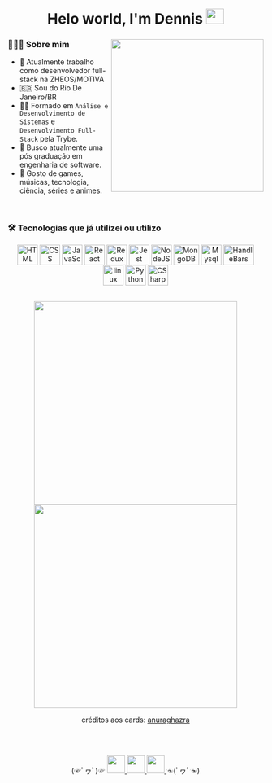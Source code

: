 <h1 align='center'>
	 Helo world, I'm Dennis <a href="https://github.com/dennisMarcelo?tab=repositories" target="_blank"> <img src="https://i.ibb.co/TkS0mJk/github.png" width="35px" height="30px"> <a>
</h1>
	
<img align='right' src="https://user-images.githubusercontent.com/37647447/158064226-a41437f3-933a-457b-a20c-7d4ffc64e354.gif" width="300">
	
###  👨🏽‍💻 Sobre mim
- :briefcase: Atualmente trabalho como desenvolvedor full-stack na ZHEOS/MOTIVA
- :brazil: Sou do Rio De Janeiro/BR
- :man_student: Formado em `Análise e Desenvolvimento de Sistemas` e `Desenvolvimento Full-Stack` pela Trybe.
- :dart: Busco atualmente uma pós graduação em engenharia de software.
- :heart_decoration: Gosto de games, músicas, tecnologia, ciência, séries e animes.
	
<br />	
	
### 🛠 Tecnologias que já utilizei ou utilizo
<p align="center">
	<img align="center" alt="HTML" height="40" width="40" src="https://user-images.githubusercontent.com/37647447/120833071-bece5b00-c537-11eb-816b-45c7ce8b25e0.png"/>
	<img align="center" alt="CSS" height="40" width="40" src="https://user-images.githubusercontent.com/37647447/120833687-782d3080-c538-11eb-84da-6bef4faa4c8d.png"/>
	<img align="center" alt="JavaScript" height="40" width="40" src="https://user-images.githubusercontent.com/37647447/120834842-f3431680-c539-11eb-910c-3393d461b9cf.png"/>
	<img align="center" alt="React" height="40" width="40" src="https://user-images.githubusercontent.com/37647447/120834949-18378980-c53a-11eb-91ae-d76f757ee79a.png"/>
	<img align="center" alt="Redux" height="40" width="40" src="https://user-images.githubusercontent.com/37647447/120835062-3a310c00-c53a-11eb-9835-ea20b60a8895.png"/>
	<img align="center" alt="Jest" height="40" width="40" src="https://user-images.githubusercontent.com/37647447/120835219-6a78aa80-c53a-11eb-94b5-83b1c30b38e9.png"/>
	<img align="center" alt="NodeJS" height="40" width="40" src="https://user-images.githubusercontent.com/37647447/120835644-f68ad200-c53a-11eb-8088-f0fe7d9b0c7d.png"/>
	<img align="center" alt="MongoDB" height="40" width="50" src="https://user-images.githubusercontent.com/37647447/120839239-13290900-c53f-11eb-9c26-13260f9e75ac.png"/>
	<img align="center" alt="Mysql" height="40" width="40" src="https://user-images.githubusercontent.com/37647447/158061937-32f47368-181d-4a97-8fee-169d829c9494.png"/>
	<img align="center" alt="HandleBars" height="40" width="60" src="https://user-images.githubusercontent.com/37647447/158062141-2e160dcc-8746-4392-b743-78d9802aab4d.png"/>
	<img align="center" alt="linux" height="40" width="40" src="https://user-images.githubusercontent.com/37647447/120836124-9a747d80-c53b-11eb-8744-42232a86b6eb.png"/>
	<img align="center" alt="Python" height="40" width="40" src="https://user-images.githubusercontent.com/37647447/158062925-f9176ed6-5ad5-4b25-b688-818b1b06e219.png"/>
	<img align="center" alt="CSharp" height="40" width="40" src="https://user-images.githubusercontent.com/37647447/158062832-2ff67ec6-67fa-4a01-b742-b6d7242fd7ca.png"/>
	
</p>

<br />	

<div align="center">
 <img width="400em" src="https://github-readme-stats.vercel.app/api?username=dennisMarcelo&count_private=true&show_icons=true&theme=blue-green" />
 <img width="400em" src="https://github-readme-stats.vercel.app/api/top-langs/?username=dennisMarcelo&layout=compact&theme=blue-green" />
	
 <br/>
	
 créditos aos cards: <a href="https://github.com/anuraghazra/github-readme-stats">anuraghazra</a>
<div>

<br />
<br />
	
<p align='center'>
  (☞ﾟヮﾟ)☞
  <a href="https://www.linkedin.com/in/dennis-marcelo/" target="_blank">
    <img src="https://i.ibb.co/BC936QV/linkedin.png" width="35px" height="35px">
  </a>
	<a href="https://www.facebook.com/dennis.marcelo.77/" target="_blank">
  	<img src="https://user-images.githubusercontent.com/37647447/120836798-59309d80-c53c-11eb-97d0-0929f3eb63e2.png" width="35px" height="35px">
  </a>
  <a href="https://www.instagram.com/dms.im410/" target="_blank">
    <img src="https://i.ibb.co/s1wLqwx/instagram.png" width="35px" height="35">
  </a>
 ☜(ﾟヮﾟ☜)
<p/>


<!--
**dennisMarcelo/dennisMarcelo** is a ✨ _special_ ✨ repository because its `README.md` (this file) appears on your GitHub profile.

Here are some ideas to get you started:

- 🔭 I’m currently working on ...
- 🌱 I’m currently learning ...
- 👯 I’m looking to collaborate on ...
- 🤔 I’m looking for help with ...
- 💬 Ask me about ...
- 📫 How to reach me: ...
- 😄 Pronouns: ...
- ⚡ Fun fact: ...
-->
